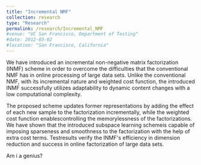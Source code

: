 ```yaml
---
title: "Incremental NMF"
collection: research
type: "Research"
permalink: /research/Incremental_NMF
#venue: "UC San Francisco, Department of Testing"
#date: 2012-03-02
#location: "San Francisco, California"
---
```



We have introduced an incremental non-negative matrix factorization (INMF) scheme in order to overcome
the difficulties that the conventional NMF has in online processing of large data sets. Unlike the conventional
NMF, with its incremental nature and weighted cost function, the introduced INMF successfully utilizes adaptability
to dynamic content changes with a low computational complexity.

The proposed scheme updates former representations by adding the effect of each new sample to the factorization incrementally, 
while the weighted cost function enablescontrolling the memorylessness of the factorizations. We have shown that the introduced 
subspace learning schemeis capable of imposing sparseness and smoothness to the factorization with the help of extra cost terms.
Testresults verify the INMF's efficiency in dimension reduction and success in online factorization of large data sets.

Am i a genius?
